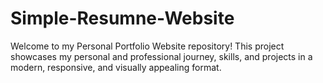 # Simple-Resumne-Website
Welcome to my Personal Portfolio Website repository! This project showcases my personal and professional journey, skills, and projects in a modern, responsive, and visually appealing format.
